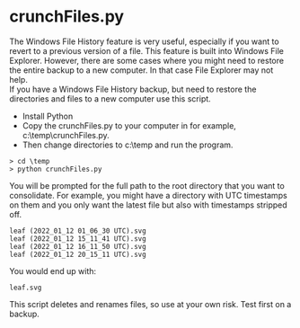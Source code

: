 # crunchFiles.py

The Windows File History feature is very useful, especially if you want to revert to a previous version of a file. This feature is built into Windows File Explorer. However, there are some cases where you might need to restore the entire backup to a new computer. In that case File Explorer may not help.  
If you have a Windows File History backup, but need to restore the directories and files to a new computer use this script.  

* Install Python
* Copy the crunchFiles.py to your computer in for example, c:\temp\crunchFiles.py. 
* Then change directories to c:\temp and run the program. 

```
> cd \temp
> python crunchFiles.py
```

You will be prompted for the full path to the root directory that you want to consolidate. 
For example, you might have a directory with UTC timestamps on them and you only want the latest file but also with timestamps stripped off.

```
leaf (2022_01_12 01_06_30 UTC).svg
leaf (2022_01_12 15_11_41 UTC).svg
leaf (2022_01_12 16_11_50 UTC).svg
leaf (2022_01_12 20_15_11 UTC).svg
```
You would end up with: 
```
leaf.svg
```
This script deletes and renames files, so use at your own risk. Test first on a backup. 

